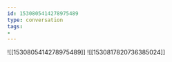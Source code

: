 ```yaml
---
id: 1530805414278975489
type: conversation
tags:
- 
---
```

![[1530805414278975489]]
![[1530817820736385024]]

